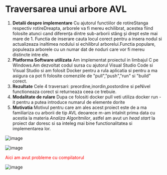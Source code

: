 # Traversarea unui arbore AVL

1. **Detalii despre implementare**
Cu ajutorul functiilor de rotireStanga respectiv rotireDreapta, arborele va fi mereu echilibrat, 
acestea fiind folosite atunci cand diferența dintre sub-arborii stâng și drept este mai mare de 1.
Functia de inserare cauta locul corect pentru a insera nodul si actualizeaza inaltimea nodului si 
echilibrul arborelui.Functia populare, populeaza arborele cu un numar dat de noduri care vor fi mereu
distincte intre ele.
2. **Platforma Software utilizata**
Am implementat proiectul in limbajul C pe Windows.Am dezvoltat codul sursa cu ajutorul 
Visual Studio Code si Visual Studio si am folosit Docker pentru 
a rula aplicatia si pentru a ma asigura ca pot fi folosite comenziile de 
"pull","push","run" si "build" corect.
3. **Rezultate**
Cele 4 traversari: preordine,inordin,postordine si peNivel functioneaza corect si
returneaza ceea ce trebuie.
4. **Modalitate de rulare**
Dupa ce folositi docker pull <nume> veti utiliza docker run -it <nume> pentru a putea
introduce numarul de elemente dorite
5. **Motivatia**
Motivul pentru care am ales acest proiect este de a ma familiariza cu arborii de tip AVL
deoarece m-am intalnit prima data cu acestia la materia *Analiza Algoritmilor*, astfel am avut
un *head start* la proiect dar doresc si sa inteleg mai bine functionalitatea si implementarea lor.

![image](https://github.com/user-attachments/assets/75d8117d-7073-45f9-81ec-70ceb5bdef77)

![image](https://github.com/user-attachments/assets/c35da67e-18cf-4dc6-b3a8-c7cecf7cc0c7)
<p style="color:red;">Aici am avut probleme cu compilatorul</p>

![image](https://github.com/user-attachments/assets/cc1fcd0f-23c6-4f4c-b52d-b78d47c26839)


